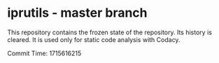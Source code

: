 # iprutils - master branch

This repository contains the frozen state of the repository.
Its history is cleared. It is used only for static code
analysis with Codacy.

Commit Time: 1715616215